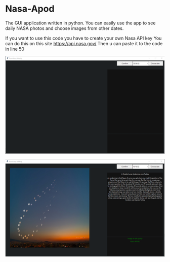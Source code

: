 # Nasa-Apod
The GUI application written in python. You can easily use the app to see daily NASA photos and choose images from other dates.

If you want to use this code you have to create your own Nasa API key
You can do this on this site https://api.nasa.gov/
Then u can paste it to the code in line 50

![](https://github.com/DEENUU1/Nasa-Apod/blob/main/program.gif)

![GUI IMAGE](gui.png)
